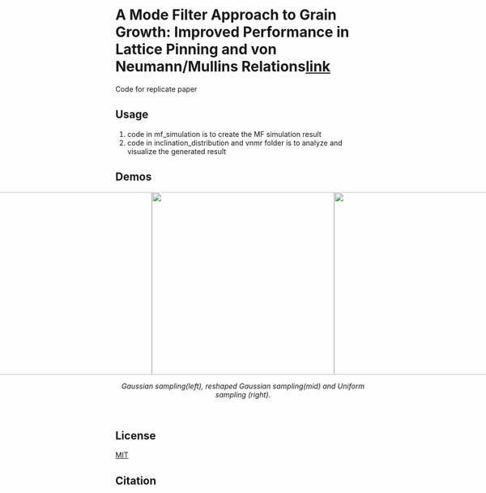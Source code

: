 # A Mode Filter Approach to Grain Growth: Improved Performance in Lattice Pinning and von Neumann/Mullins Relations[link]()

Code for replicate paper

## Usage
1. code in mf_simulation is to create the MF simulation result
2. code in inclination_distribution and vnmr folder is to analyze and visualize the generated result


## Demos
<div style="display: flex; justify-content: center; align-items: center;">
  <img src="docs/materials/gaussian.gif" width="360" />
  <img src="docs/materials/reshaped_gaussian.gif" width="360" />
  <img src="docs/materials/uniform.gif" width="360" />
</div>

<p align="middle">
    <em >Gaussian sampling(left), reshaped Gaussian sampling(mid) and Uniform sampling (right).</em>
</p>
<br>



## License
[MIT](https://choosealicense.com/licenses/mit/)

## Citation
